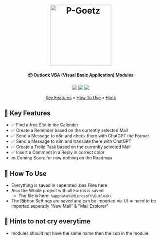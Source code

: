 <!-- Credit to https://www.readme-templates.com/#key-features -->

<h1 align="center">
  <br>
  <a href="https://p-goetz.de/"><img src="https://p-goetz.de/wp-content/uploads/2025/04/20250404_P-Goetz_DEV_logo.png" alt="P-Goetz" width="200"></a>
</h1>

<h4 align="center">📦 Outlook VBA (Visual Basic Application) Modules</h4>

<p align="center">
  <a href="https://p-goetz.de/"><img src="https://img.shields.io/badge/Version-1.0.1-blue"></a>
  <a href="https://p-goetz.de/"><img src="https://img.shields.io/badge/Author-Philipp_Goetz-yellow"></a>
  <a href="https://p-goetz.de/"><img src="https://img.shields.io/badge/uptime-100%25-brightgreen"></a>

</p>

<p align="center">
  <a href="#key-features">Key Features</a> •
  <a href="#how-to-use">How To Use</a> •
  <a href="#hints-to-not-cry-everytime">Hints</a>
</p>

<!-- Screenshot is optional -->
<!-- ![screenshot](https://raw.githubusercontent.com/amitmerchant1990/electron-markdownify/master/app/img/markdownify.gif) -->

## 🚀 Key Features

- ✅ Find a free Slot in the Calender
- ✅ Create a Reminder based on the currently selected Mail
- ✅ Send a Message to n8n and check there with ChatGPT the Format
- ✅ Send a Message to n8n and translate there with ChatGPT
- ✅ Create a Trello Task based on the currently selected Mail
- ✅ Insert a Comment in a Reply in correct color
- 🔜 Coming Soon: for now nothing on the Roadmap

## 🔧 How To Use

- Everything is saved in seperated .bas Files here
- Also the Whole project with all Forms is saved
  - The file is here: `%appdata%\Microsoft\Outlook\`
- The Ribbon Settings are saved and can be imported via UI => need to be imported seperatly "New Mail" & "Mail Explorer"

## 🤬 Hints to not cry everytime

- modules should not have the same name then the sub in the module
